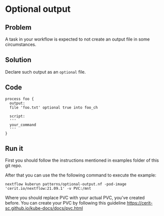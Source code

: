 # Optional output  

## Problem 

A task in your workflow is expected to not create an output file in some circumstances. 

## Solution

Declare such output as an `optional` file. 

## Code 

    process foo {
      output: 
      file 'foo.txt' optional true into foo_ch 

      script:
      '''
      your_command 
      '''
    }


## Run it

First you should follow the instructions mentioned in examples folder of this git repo.

After that you can use the the following command to execute the example:

    nextflow kuberun patterns/optional-output.nf -pod-image 'cerit.io/nextflow:21.09.1' -v PVC:/mnt

Where you should replace PVC with your actual PVC, you've created before.
You can create your PVC by following this guideline https://cerit-sc.github.io/kube-docs/docs/pvc.html
